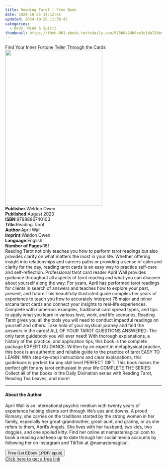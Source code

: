 ```yaml
---
title: Reading Tarot | Free Book
date: 2024-10-25 14:12:45
updated: 2024-10-26 11:30:42
categories:
  - Body, Mind & Spirit
thumbnail: https://thmb-001-ebook.techidaily.com/978b0a2460ce3e1da72bbdc34d7c6081f10e6d24740e50d18bc86dc55d6939f4.jpg
---
```

<main id="book-container">
  <div class="flex flex-col">
    <div class="book-brief flex-1 py-6 px-4 sm:p-6 md:py-10 md:px-8">
      <!-- brief-->
      <div class="book-brief-main">
        Find Your Inner Fortune Teller Through the Cards
      </div>
    </div>
    <div
      class="book-meta-info flex-1 grid gap-4 col-start-1 col-end-3 row-start-1 sm:mb-6 sm:grid-cols-4 lg:gap-6 lg:col-start-2 lg:row-end-6 lg:row-span-6 lg:mb-0"
    >
      <div
        class="book-meta-info-left place-content-center mt-4 p-4 text-sm leading-6 col-start-2 col-span-2 dark:text-slate-400"
      >
        <img
          class="w-full h-500 object-cover rounded-lg sm:h-255 sm:col-span-2 lg:col-span-full"
          src="https://img-001-ebook.techidaily.com/7611286ebfa851e5bced1ba1111035b792330b3324228c1b2184b7ca914edb12.jpg"
          alt=""
          width="312"
          height="500"
        />
      </div>
      <div
        class="book-meta-info-right mt-2 col-start-1 row-start-2 col-span-3 self-center"
      >
        <!-- meta data  -->
        <div class="flex flex-col px-4 md:px-8">
          <div class="flex-1">
            <strong>Publisher</strong>:<span class="px-2">Weldon Owen</span>
          </div>
          <div class="flex-1">
            <strong>Published</strong>:<span class="px-2">August 2023</span>
          </div>
          <div class="flex-1">
            <strong>ISBN</strong>:<span class="px-2">9798886740103</span>
          </div>
          <div class="flex-1">
            <strong>Title</strong>:<span class="px-2">Reading Tarot</span>
          </div>
          <div class="flex-1">
            <strong>Author</strong>:<span class="px-2">April Wall</span>
          </div>
          <div class="flex-1">
            <strong>Imprint</strong>:<span class="px-2">Weldon Owen</span>
          </div>
          <div class="flex-1">
            <strong>Language</strong>:<span class="px-2">English</span>
          </div>
          <div class="flex-1">
            <strong>Number of Pages</strong>:<span class="px-2">161</span>
          </div>
        </div>
      </div>
    </div>
    <div class="book-description flex-1 py-6 px-4 sm:p-6 md:py-10 md:px-8">
      <div class="book-description-main">
        <div accordion-content="" id="description">
          Reading Tarot not only teaches you how to perform tarot readings but
          also provides clarity on what matters the most in your life. Whether
          offering insight into relationships and careers paths or providing a
          sense of calm and clarity for the day, reading tarot cards is an easy
          way to practice self-care and self-reflection. Professional tarot card
          reader April Wall provides guidance throughout all aspects of tarot
          reading and what you can discover about yourself along the way. For
          years, April has performed tarot readings for clients in search of
          answers and teaches how to explore your past, present, and future.This
          beautifully illustrated guide compiles her years of experience to
          teach you how to accurately interpret 78 major and minor arcana tarot
          cards and connect your insights to real-life experiences. Complete
          with numerous examples, traditional card spread types, and tips to
          apply what you learn in various love, work, and life scenarios,
          Reading Tarot gives you all the tools you will need to conduct
          impactful readings on yourself and others. Take hold of your mystical
          journey and find the answers in the cards! ALL OF YOUR TAROT QUESTIONS
          ANSWERED: The only tarot guidebook you will ever need! With thorough
          explanations, a history of the practice, and application tips, this
          book is the complete package EXPERT GUIDANCE: Written by an expert in
          metaphysical practice, this book is an authentic and reliable guide to
          the practice of tarot EASY TO LEARN: With step-by-step instructions
          and clear explanations, this guidebook is perfect for any skill level
          PERFECT GIFT: This book makes the perfect gift for any tarot
          enthusiast in your life COMPLETE THE SERIES: Collect all of the books
          in the Daily Divination series with Reading Tarot, Reading Tea Leaves,
          and more!
        </div>
        <div class="accordion-fader"></div>
      </div>
    </div>
    <div class="book-excerpts flex-1 py-6 px-4 sm:p-6 md:py-10 md:px-8">
      <!-- excerpts-->
      <div class="book-excerpts-main">
        <hr />
        <h4 class="placeholder placeholder-heading">
          <span>About the Author</span>
        </h4>
        <p>
          April Wall is an international psychic medium with twenty years of
          experience helping clients sort through life’s ups and downs. A proud
          Romany, she carries on the traditions started by the strong women in
          her family, especially her great-grandmother, great-aunt, and granny,
          or as she refers to them, April’s Angels. She lives with her husband,
          two kids, two doggies, and one spoiled kitty. Find her online at
          namastemagical.com to book a reading and keep up to date through her
          social media accounts by following her on Instagram and TikTok at
          @namastemagical.
        </p>
      </div>
    </div>
    <div
      class="book-about-author flex-1 py-6 px-4 sm:p-6 md:py-10 md:px-8"
    ></div>
    <div class="book-free-get flex-1 py-6 px-4 sm:p-6 md:py-10 md:px-8">
      <button
        id="btn-free-get"
        class="bg-blue-500 hover:bg-blue-700 text-white font-bold py-2 px-4 rounded"
      >
        Free Get EBook (.PDF/.epub)
      </button>
      <div id="countdown-display" class="px-2 text-lg mt-2"></div>
      <a
        id="free-link"
        class="hidden bg-blue-500 hover:bg-blue-700 text-white font-bold py-2 px-4 rounded"
        href="https://www.ebooks.com/en-us/book/211189850/reading-tarot/april-wall/"
        target="_blank"
        >Click here to get a free link</a
      >
    </div>
    <script>
      let countdownTime = 0;
      let countdownInterval = null;
      document
        .getElementById('btn-free-get')
        .addEventListener('click', startCountdown);
      function startCountdown() {
        countdownTime = new Date().getTime() + 60000 * 3;
        countdownInterval = setInterval(updateCountdown, 1000);
        document.getElementById('btn-free-get').disabled = true;
        document
          .getElementById('btn-free-get')
          .classList.add('bg-gray-500', 'cursor-not-allowed');
      }
      function updateCountdown() {
        let currentTime = new Date().getTime();
        let timeLeft = countdownTime - currentTime;
        let secondsLeft = Math.floor(timeLeft / 1000);
        document.getElementById('countdown-display').innerHTML =
          `Remaining time: ${secondsLeft} seconds.`;
        if (secondsLeft <= 0) {
          clearInterval(countdownInterval);
          document.getElementById('btn-free-get').classList.add('hidden');
          document.getElementById('free-link').classList.remove('hidden');
          document.getElementById('countdown-display').innerHTML = '';
        }
      }
    </script>
  </div>
</main>
